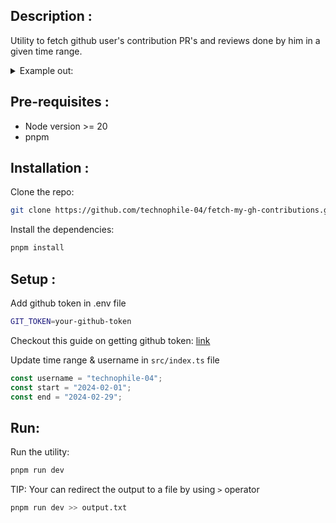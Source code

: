 ## Description :

Utility to fetch github user's contribution PR's and reviews done by him in a given time range.

<details>
<summary>Example out:</summary>

```bash
> tsx --env-file=.env src/index.ts

-----------------------------------------
scaffold-eth-2:

---- add foundry flatten script: https://github.com/scaffold-eth/scaffold-eth-2/pull/746
---- fix contract code tab in blockexplorer: https://github.com/scaffold-eth/scaffold-eth-2/pull/741
---- Cli backmerge: https://github.com/scaffold-eth/scaffold-eth-2/pull/740
---- add refresh reset at ContractUI: https://github.com/scaffold-eth/scaffold-eth-2/pull/739
---- Fix cursor stealing & display loading for AddressInput: https://github.com/scaffold-eth/scaffold-eth-2/pull/738
---- cli next template readme + foundry sepolia chains update: https://github.com/scaffold-eth/scaffold-eth-2/pull/731
---- latest cli back-merge: https://github.com/scaffold-eth/scaffold-eth-2/pull/728
---- add basic example to show connected address: https://github.com/scaffold-eth/scaffold-eth-2/pull/721
---- up rainbowkit version to 1.3.5: https://github.com/scaffold-eth/scaffold-eth-2/pull/719
---- use next-themes for handling theme: https://github.com/scaffold-eth/scaffold-eth-2/pull/712
---- Up usehooks ts: https://github.com/scaffold-eth/scaffold-eth-2/pull/707
---- Reviews: https://github.com/scaffold-eth/scaffold-eth-2/pulls?q=is%3Apr+is%3Aclosed+reviewed-by%3Atechnophile-04+merged%3A2024-02-01..2024-02-29+
-----------------------------------------



-----------------------------------------
abi.ninja:

---- add middlware to redirect /[contractAddress] requests to mainnet by default: https://github.com/BuidlGuidl/abi.ninja/pull/69
---- Improve structs UI : https://github.com/BuidlGuidl/abi.ninja/pull/68
---- Add base, scroll and ZkSync: https://github.com/BuidlGuidl/abi.ninja/pull/59
---- Remove hardhat package and update gh-actions file: https://github.com/BuidlGuidl/abi.ninja/pull/55
---- Reviews: https://github.com/BuidlGuidl/abi.ninja/pulls?q=is%3Apr+is%3Aclosed+reviewed-by%3Atechnophile-04+merged%3A2024-02-01..2024-02-29+
-----------------------------------------



-----------------------------------------
grants.buidlguidl.com:

---- Update Address component to acceipt link prop: https://github.com/BuidlGuidl/grants.buidlguidl.com/pull/49
---- Add status timpestamps: https://github.com/BuidlGuidl/grants.buidlguidl.com/pull/45
---- Tweak completed grants page: https://github.com/BuidlGuidl/grants.buidlguidl.com/pull/43
---- Stats tweaks : https://github.com/BuidlGuidl/grants.buidlguidl.com/pull/42
---- Hero section minor tweaks: https://github.com/BuidlGuidl/grants.buidlguidl.com/pull/40
---- Ecosystem impact grants section: https://github.com/BuidlGuidl/grants.buidlguidl.com/pull/33
---- Community grants section: https://github.com/BuidlGuidl/grants.buidlguidl.com/pull/25
---- use swr for fetching and mutations: https://github.com/BuidlGuidl/grants.buidlguidl.com/pull/24
---- use route handler for applying of grants: https://github.com/BuidlGuidl/grants.buidlguidl.com/pull/20
---- Homepage skeleton: https://github.com/BuidlGuidl/grants.buidlguidl.com/pull/15
---- Seed data script and example: https://github.com/BuidlGuidl/grants.buidlguidl.com/pull/10
---- Submit grants page: https://github.com/BuidlGuidl/grants.buidlguidl.com/pull/8
---- Reviews: https://github.com/BuidlGuidl/grants.buidlguidl.com/pulls?q=is%3Apr+is%3Aclosed+reviewed-by%3Atechnophile-04+merged%3A2024-02-01..2024-02-29+
-----------------------------------------



-----------------------------------------
se-2-challenges:

---- Chall5: Make it autograder ready: https://github.com/scaffold-eth/se-2-challenges/pull/143
---- Chall4: Make it autograder ready: https://github.com/scaffold-eth/se-2-challenges/pull/142
---- Chall3: Make it autograder ready: https://github.com/scaffold-eth/se-2-challenges/pull/141
---- Reviews: https://github.com/scaffold-eth/se-2-challenges/pulls?q=is%3Apr+is%3Aclosed+reviewed-by%3Atechnophile-04+merged%3A2024-02-01..2024-02-29+
-----------------------------------------
```

</details>

## Pre-requisites :

- Node version >= 20
- pnpm

## Installation :

Clone the repo:

```bash
git clone https://github.com/technophile-04/fetch-my-gh-contributions.git
```

Install the dependencies:

```bash
pnpm install
```

## Setup :

Add github token in .env file

```bash
GIT_TOKEN=your-github-token
```

Checkout this guide on getting github token: [link](https://docs.github.com/en/authentication/keeping-your-account-and-data-secure/managing-your-personal-access-tokens#creating-a-fine-grained-personal-access-token)

Update time range & username in `src/index.ts` file

```typescript
const username = "technophile-04";
const start = "2024-02-01";
const end = "2024-02-29";
```

## Run:

Run the utility:

```bash
pnpm run dev
```

TIP: Your can redirect the output to a file by using `>` operator

```bash
pnpm run dev >> output.txt
```
